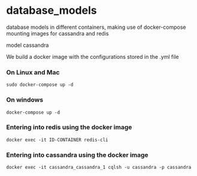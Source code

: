 # database_models
database models in different containers, making use of docker-compose mounting images for cassandra and redis


model cassandra

We build a docker image with the configurations stored in the .yml file

### On Linux and Mac
```sudo docker-compose up -d```

### On windows
```docker-compose up -d```

### Entering into redis using the docker image

```docker exec -it ID-CONTAINER redis-cli ```

### Entering into cassandra using the docker image

```docker exec -it cassandra_cassandra_1 cqlsh -u cassandra -p cassandra ```
